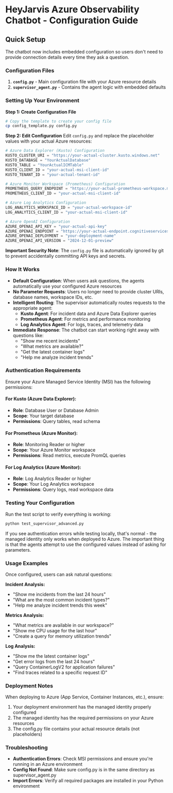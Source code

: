 # HeyJarvis Azure Observability Chatbot - Configuration Guide

## Quick Setup

The chatbot now includes embedded configuration so users don't need to provide connection details every time they ask a question.

### Configuration Files

1. **`config.py`** - Main configuration file with your Azure resource details
2. **`supervisor_agent.py`** - Contains the agent logic with embedded defaults

### Setting Up Your Environment

**Step 1: Create Configuration File**
```bash
# Copy the template to create your config file
cp config_template.py config.py
```

**Step 2: Edit Configuration**
Edit `config.py` and replace the placeholder values with your actual Azure resources:

```python
# Azure Data Explorer (Kusto) Configuration
KUSTO_CLUSTER_URI = "https://your-actual-cluster.kusto.windows.net"
KUSTO_DATABASE = "YourActualDatabase"
KUSTO_TABLE = "YourActualICMTable"
KUSTO_CLIENT_ID = "your-actual-msi-client-id"
KUSTO_TENANT_ID = "your-actual-tenant-id"

# Azure Monitor Workspace (Prometheus) Configuration  
PROMETHEUS_QUERY_ENDPOINT = "https://your-actual-prometheus-workspace.monitor.azure.com"
PROMETHEUS_CLIENT_ID = "your-actual-msi-client-id"

# Azure Log Analytics Configuration
LOG_ANALYTICS_WORKSPACE_ID = "your-actual-workspace-id"
LOG_ANALYTICS_CLIENT_ID = "your-actual-msi-client-id"

# Azure OpenAI Configuration
AZURE_OPENAI_API_KEY = "your-actual-api-key"
AZURE_OPENAI_ENDPOINT = "https://your-actual-endpoint.cognitiveservices.azure.com/"
AZURE_OPENAI_DEPLOYMENT = "your-deployment-name"
AZURE_OPENAI_API_VERSION = "2024-12-01-preview"
```

**Important Security Note**: The `config.py` file is automatically ignored by git to prevent accidentally committing API keys and secrets.

### How It Works

- **Default Configuration**: When users ask questions, the agents automatically use your configured Azure resources
- **No Parameter Requests**: Users no longer need to provide cluster URIs, database names, workspace IDs, etc.
- **Intelligent Routing**: The supervisor automatically routes requests to the appropriate agent:
  - **Kusto Agent**: For incident data and Azure Data Explorer queries
  - **Prometheus Agent**: For metrics and performance monitoring
  - **Log Analytics Agent**: For logs, traces, and telemetry data
- **Immediate Response**: The chatbot can start working right away with questions like:
  - "Show me recent incidents"
  - "What metrics are available?"
  - "Get the latest container logs"
  - "Help me analyze incident trends"

### Authentication Requirements

Ensure your Azure Managed Service Identity (MSI) has the following permissions:

#### For Kusto (Azure Data Explorer):
- **Role**: Database User or Database Admin
- **Scope**: Your target database
- **Permissions**: Query tables, read schema

#### For Prometheus (Azure Monitor):
- **Role**: Monitoring Reader or higher
- **Scope**: Your Azure Monitor workspace
- **Permissions**: Read metrics, execute PromQL queries

#### For Log Analytics (Azure Monitor):
- **Role**: Log Analytics Reader or higher
- **Scope**: Your Log Analytics workspace
- **Permissions**: Query logs, read workspace data

### Testing Your Configuration

Run the test script to verify everything is working:

```bash
python test_supervisor_advanced.py
```

If you see authentication errors while testing locally, that's normal - the managed identity only works when deployed to Azure. The important thing is that the agents attempt to use the configured values instead of asking for parameters.

### Usage Examples

Once configured, users can ask natural questions:

**Incident Analysis:**
- "Show me incidents from the last 24 hours"
- "What are the most common incident types?"
- "Help me analyze incident trends this week"

**Metrics Analysis:**
- "What metrics are available in our workspace?"
- "Show me CPU usage for the last hour"
- "Create a query for memory utilization trends"

**Log Analysis:**
- "Show me the latest container logs"
- "Get error logs from the last 24 hours"
- "Query ContainerLogV2 for application failures"
- "Find traces related to a specific request ID"

### Deployment Notes

When deploying to Azure (App Service, Container Instances, etc.), ensure:
1. Your deployment environment has the managed identity properly configured
2. The managed identity has the required permissions on your Azure resources
3. The config.py file contains your actual resource details (not placeholders)

### Troubleshooting

- **Authentication Errors**: Check MSI permissions and ensure you're running in an Azure environment
- **Config Not Found**: Make sure config.py is in the same directory as supervisor_agent.py
- **Import Errors**: Verify all required packages are installed in your Python environment
